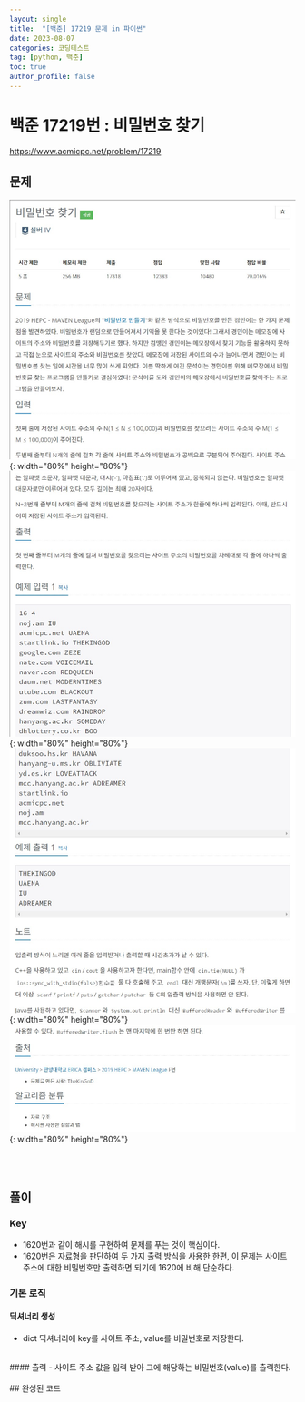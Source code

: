 ```yaml
---
layout: single
title:  "[백준] 17219 문제 in 파이썬"
date: 2023-08-07
categories: 코딩테스트
tag: [python, 백준]
toc: true
author_profile: false
---
```


# 백준 17219번 : 비밀번호 찾기
<a href="https://www.acmicpc.net/problem/17219">https://www.acmicpc.net/problem/17219</a>
## 문제
![1](/images/baekjoon/0807/17219/1.jpg){: width="80%" height="80%"}
![2](/images/baekjoon/0807/17219/2.jpg){: width="80%" height="80%"}
![3](/images/baekjoon/0807/17219/3.jpg){: width="80%" height="80%"}
![4](/images/baekjoon/0807/17219/4.jpg){: width="80%" height="80%"}

<br><br>

## 풀이
### Key
- 1620번과 같이 해시를 구현하여 문제를 푸는 것이 핵심이다.
- 1620번은 자료형을 판단하여 두 가지 출력 방식을 사용한 한편, 이 문제는 사이트 주소에 대한 비밀번호만 출력하면 되기에 1620에 비해 단순하다.

### 기본 로직
#### 딕셔너리 생성
- dict 딕셔너리에 key를 사이트 주소, value를 비밀번호로 저장한다.
<br>
#### 출력
- 사이트 주소 값을 입력 받아 그에 해당하는 비밀번호(value)를 출력한다.
<br><br>
## 완성된 코드
<script src="https://gist.github.com/BEANyyy/7c4aefa0f31786ca4a3e635392a1bb84.js"></script>